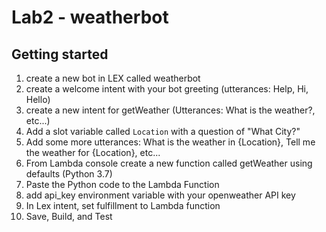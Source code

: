 # Lab2 - weatherbot

## Getting started
1. create a new bot in LEX called weatherbot
2. create a welcome intent with your bot greeting (utterances: Help, Hi, Hello)
3. create a new intent for getWeather (Utterances: What is the weather?, etc...)
4. Add a slot variable called `Location` with a question of "What City?"
5. Add some more utterances: What is the weather in {Location}, Tell me the weather for {Location}, etc...
6. From Lambda console create a new function called getWeather using defaults (Python 3.7)
7. Paste the Python code to the Lambda Function
8. add api_key environment variable with your openweather API key
9. In Lex intent, set fulfillment to Lambda function
10. Save, Build, and Test